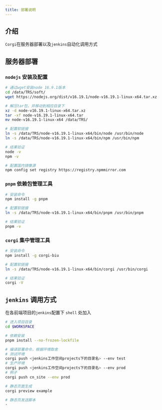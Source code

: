 ```yaml
---
title: 部署说明
---
```


## 介绍

`Corgi`在服务器部署以及`jenkins`自动化调用方式

## 服务器部署

### `nodejs` 安装及配置

```bash
# 通过wget安装node 16.9.1版本
cd /data/TRS/soft/
wget https://nodejs.org/dist/v16.19.1/node-v16.19.1-linux-x64.tar.xz
```

```bash
# 解压tar包，并移动到相应目录下
xz -d node-v16.19.1-linux-x64.tar.xz
tar -xf node-v16.19.1-linux-x64.tar
mv node-v16.19.1-linux-x64 /data/TRS/
```

```bash
# 配置软链接
ln -s /data/TRS/node-v16.19.1-linux-x64/bin/node /usr/bin/node
ln -s /data/TRS/node-v16.19.1-linux-x64/bin/npm /usr/bin/npm
```

```bash
# 结果验证
node -v
npm -v
```

```bash
# 配置国内镜像源
npm config set registry https://registry.npmmirror.com
```

### `pnpm` 依赖包管理工具

```bash
# 安装命令
npm install -g pnpm
```

```bash
# 配置软链接
ln -s /data/TRS/node-v16.19.1-linux-x64/bin/pnpm /usr/bin/pnpm
```

```bash
# 结果验证
pnpm -v
```

### `corgi` 集中管理工具

```bash
# 安装命令
npm install -g corgi-biu
```

```bash
# 配置软链接
ln -s /data/TRS/node-v16.19.1-linux-x64/bin/corgi /usr/bin/corgi
```

```bash
# 结果验证
corgi -V
```

## `jenkins` 调用方式

在各前端项目的`jenkins`配置下 `shell` 处加入

```bash
# 进入项目目录
cd $WORKSPACE

# 依赖安装
pnpm install --no-frozen-lockfile

# 编译部署命令，根据环境取舍
# 测试环境
corgi push <jenkins工作空间projects下的目录名> --env test
# 生产环境
corgi push <jenkins工作空间projects下的目录名> --env prod
# 例子
corgi push cn_site --env prod

# 静态页面生成
corgi preview example

# 静态页发送脚本
-

```
